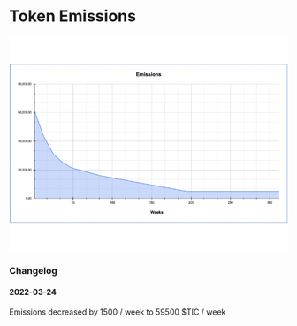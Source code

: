 # Token Emissions

![$TIC emissions over time - Emissions started at 61000/wk](<../.gitbook/assets/Emmissions schedule (1).png>)

### Changelog

#### 2022-03-24

Emissions decreased by 1500 / week to 59500 $TIC / week
